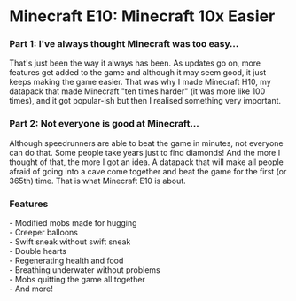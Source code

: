 # Minecraft E10: Minecraft 10x Easier

### Part 1: I've always thought Minecraft was too easy…  

That's just been the way it always has been. As updates go on, more features get added to the game and although it may seem good, it just keeps making the game easier. That was why I made Minecraft H10, my datapack that made Minecraft "ten times harder" (it was more like 100 times), and it got popular-ish but then I realised something very important.  
  
  

### Part 2: Not everyone is good at Minecraft…  

Although speedrunners are able to beat the game in minutes, not everyone can do that. Some people take years just to find diamonds! And the more I thought of that, the more I got an idea. A datapack that will make all people afraid of going into a cave come together and beat the game for the first (or 365th) time. That is what Minecraft E10 is about.  
  
  

### Features

\- Modified mobs made for hugging  
\- Creeper balloons  
\- Swift sneak without swift sneak  
\- Double hearts  
\- Regenerating health and food  
\- Breathing underwater without problems  
\- Mobs quitting the game all together  
\- And more!
